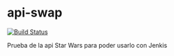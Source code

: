# api-swap
[![Build Status](http://localhost:8080/job/Api%20Star%20Wars/job/Repo%20api%20Start%20Wars/job/master/badge/icon)](http://localhost:8080/job/Api%20Star%20Wars/job/Repo%20api%20Start%20Wars/job/master/)

Prueba de la api Star Wars para poder usarlo con Jenkis
